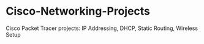 # Cisco-Networking-Projects
Cisco Packet Tracer projects: IP Addressing, DHCP, Static Routing, Wireless Setup

